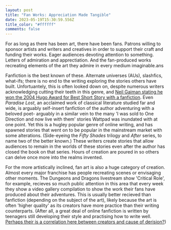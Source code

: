 ```yaml
---
layout: post
title: "Fan Works: Appreciation Made Tangible"
date: 2023-05-19T15:30:59.556Z
title_color: "#ffffff"
comments: false
---
```

For as long as there has been art, there have been fans. Patrons willing to sponsor artists and writers and creatives in order to support their craft and funding their works. Eager audiences devoting attention to something. Letters of admiration and apprectiation. And the fan-produced works recreating elements of the art they admire in every medium imaginable.ans

F﻿anfiction is the best known of these. Alternate universes (AUs), slashfics, what-ifs; there is no end to the writing exploring the stories others have built. Unfortuantely, this is often looked down on, despite numerous writers acknowledging cutting their teeth in this genre, and [Neil Gaiman stating he won the 2004 Hugo Award for Best Short Story with a fanfiction](https://neil-gaiman.tumblr.com/post/655051316456996864/do-you-consider-fanfiction-legitimate-writing). Even *Paradise Lost*, an acclaimed work of classical literature studied far and wide, is arguably self-insert fanfiction of the author adventuring with a beloved poet- arguably in a similar vein to the many 'I was sold to One Direction and now live with them' stories Wattpad was inundated with at one point. Yet this is a hugley popular genre of online writing, and has spawned stories that went on to be popular in the mainstream market with some alterations. (Side-eyeing the *Fifty Shades* trilogy and *After* series, to name two of the better known.) These writers create stories that allow audiences to remain in the worlds of these stories even after the author has closed the book on that series. Hours of creation are poured in so others can delve once more into the realms invented.

F﻿or the more artistically inclined, fan art is also a huge category of creation. Almost every major franchise has people recreating scenes or envisaging other moments. The Dungeons and Dragons livestream show 'Critical Role', for example, recieves so much public attention in this area that every week they show a video gallery compilation to show the work their fans have produced about their adventures. This is usually better recieved than fanfiction (depending on the subject of the art), likely because the art is often 'higher quality' as its creators have more practice than their writing counterparts. (After all, a great deal of online fanfiction is written by teenagers still developing their style and practising how to write well. [Perhaps their is a correlation here between creators and cause of derision?](https://www.youtube.com/watch?v=0B543Zkqq88))